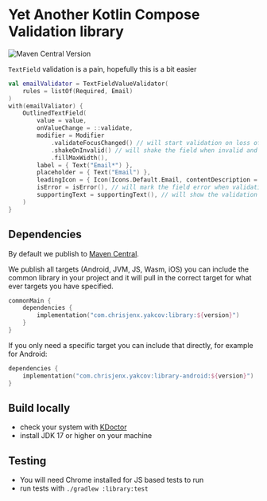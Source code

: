 # Yet Another Kotlin Compose Validation library

![Maven Central Version](https://img.shields.io/maven-central/v/com.chrisjenx.yakcov/library)

`TextField` validation is a pain, hopefully this is a bit easier

```kotlin
val emailValidator = TextFieldValueValidator(
    rules = listOf(Required, Email)
)
with(emailValiator) {
    OutlinedTextField(
        value = value,
        onValueChange = ::validate,
        modifier = Modifier
            .validateFocusChanged() // will start validation on loss of focus
            .shakeOnInvalid() // will shake the field when invalid and validate() is called
            .fillMaxWidth(),
        label = { Text("Email*") },
        placeholder = { Text("Email") },
        leadingIcon = { Icon(Icons.Default.Email, contentDescription = "Email") },
        isError = isError(), // will mark the field error when validation has started and is invalid
        supportingText = supportingText(), // will show the validation message, or error message
    )
}
```

## Dependencies

By default we publish
to [Maven Central](https://central.sonatype.com/artifact/com.chrisjenx.yakcov/library).

We publish all targets (Android, JVM, JS, Wasm, iOS) you can include the common library in your
project and
it will pull in the correct target for what ever targets you have specified.

```kotlin
commonMain {
    dependencies {
        implementation("com.chrisjenx.yakcov:library:${version}")
    }
}
```

If you only need a specific target you can include that directly, for example for Android:

```kotlin
dependencies {
    implementation("com.chrisjenx.yakcov:library-android:${version}")
}
```

## Build locally

- check your system with [KDoctor](https://github.com/Kotlin/kdoctor)
- install JDK 17 or higher on your machine

## Testing

- You will need Chrome installed for JS based tests to run
- run tests with `./gradlew :library:test`
